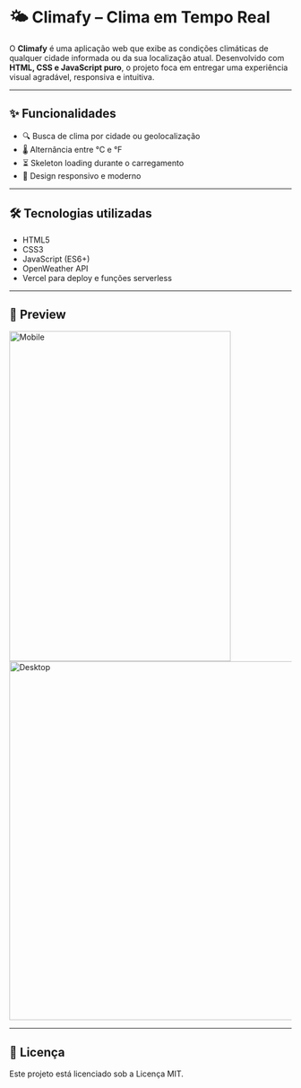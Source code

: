 # 🌤️ Climafy – Clima em Tempo Real

O **Climafy** é uma aplicação web que exibe as condições climáticas de qualquer cidade informada ou da sua localização atual. Desenvolvido com **HTML, CSS e JavaScript puro**, o projeto foca em entregar uma experiência visual agradável, responsiva e intuitiva.

---

## ✨ Funcionalidades

- 🔍 Busca de clima por cidade ou geolocalização
- 🌡️ Alternância entre °C e °F
- ⏳ Skeleton loading durante o carregamento
- 📱 Design responsivo e moderno

---

## 🛠️ Tecnologias utilizadas

- HTML5  
- CSS3  
- JavaScript (ES6+)  
- OpenWeather API
- Vercel para deploy e funções serverless

---

## 📸 Preview

<img width="395" height="588" alt="Mobile" src="https://github.com/user-attachments/assets/1f0d0c37-06ec-4eb1-b93b-5ed8ed5ebe9a" />
<img width="1072" height="639" alt="Desktop" src="https://github.com/user-attachments/assets/f838c9b9-5950-45b7-8c21-a3e65d086041" />

---

## 📝 Licença
Este projeto está licenciado sob a Licença MIT.

